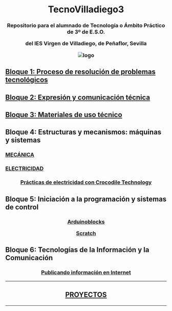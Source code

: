 <h1 align="center">TecnoVilladiego3</h1>

<h3 align="center"> Repositorio para el alumnado de Tecnología o Ámbito Práctico de 3º de E.S.O.

del IES Virgen de Villadiego,
de Peñaflor, Sevilla

![logo](imágenes/logo_fondo_transparente200x300.png)
</h3>

## [Bloque 1: Proceso de resolución de problemas tecnológicos](1Proceso/readme.md)

## [Bloque 2: Expresión y comunicación técnica](2Expresion/readme.md)

## [Bloque 3: Materiales de uso técnico](3Materiales/readme.md)

## Bloque 4: Estructuras y mecanismos: máquinas y sistemas

### [MECÁNICA](4EstruMeca/Mecanica/readme.md)

### [ELECTRICIDAD](4EstruMeca/Electricidad/readme.md)


<h3 align="center">

[Prácticas de electricidad con Crocodile Technology](/4EstruMeca/Electricidad/practicas.md)

</h3>

## Bloque 5: Iniciación a la programación y sistemas de control

<h3 align="center">

[Arduinoblocks](/5ProgSisCont/ArduinoBlocks/readme.md)

[Scratch](http://scratch.mit.edu)

</h3>


## Bloque 6: Tecnologías de la Información y la Comunicación

<h3 align="center">

[Publicando información en Internet](/6TIC/readme.md)

</h3>

***
<h2 align="center">

[PROYECTOS](/Proyectos/readme.md)

</h2>

***
